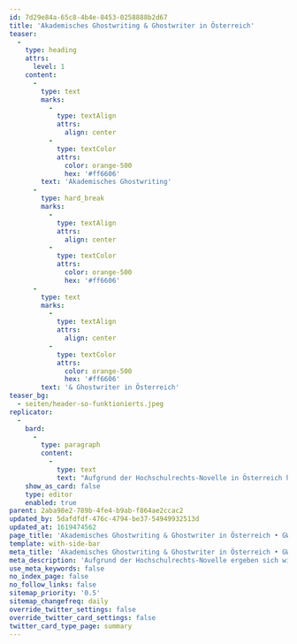 ```yaml
---
id: 7d29e84a-65c8-4b4e-8453-0258888b2d67
title: 'Akademisches Ghostwriting & Ghostwriter in Österreich'
teaser:
  -
    type: heading
    attrs:
      level: 1
    content:
      -
        type: text
        marks:
          -
            type: textAlign
            attrs:
              align: center
          -
            type: textColor
            attrs:
              color: orange-500
              hex: '#ff6606'
        text: 'Akademisches Ghostwriting'
      -
        type: hard_break
        marks:
          -
            type: textAlign
            attrs:
              align: center
          -
            type: textColor
            attrs:
              color: orange-500
              hex: '#ff6606'
      -
        type: text
        marks:
          -
            type: textAlign
            attrs:
              align: center
          -
            type: textColor
            attrs:
              color: orange-500
              hex: '#ff6606'
        text: '& Ghostwriter in Österreich'
teaser_bg:
  - seiten/header-so-funktionierts.jpeg
replicator:
  -
    bard:
      -
        type: paragraph
        content:
          -
            type: text
            text: "Aufgrund der Hochschulrechts-Novelle in Österreich hat sich die Unternehmensführung von GWriters dazu entschieden, den gesamten österreichischen Markt in Zukunft nicht mehr zu bedienen. Der zentrale Beweggrund hierfür ist, dass GWriters sich stets an gesetzliche Vorgaben gehalten hat und dies auch beibehalten wird. In der Folge bedeutet dies, dass ab sofort Vertragsschlüsse mit oder für Kunden mit Wohnsitz in Österreich abgelehnt werden. Dies gilt auch unabhängig vom Wohnsitz für alle, die an österreichischen Universitäten,\_Fachhochschulen oder Schulen eingeschrieben sind. Wenn dies nicht auf Sie zutrifft, dann können Sie uns gerne mit einem Klick auf den nachfolgenden Button eine unverbindliche Anfrage senden. Wir werden uns anschließend innerhalb von wenigen Stunden bei Ihnen zurückmelden."
    show_as_card: false
    type: editor
    enabled: true
parent: 2aba98e2-789b-4fe4-b9ab-f864ae2ccac2
updated_by: 5dafdfdf-476c-4794-be37-54949932513d
updated_at: 1619474562
page_title: 'Akademisches Ghostwriting & Ghostwriter in Österreich • GWriters.de'
template: with-side-bar
meta_title: 'Akademisches Ghostwriting & Ghostwriter in Österreich • GWriters.de'
meta_description: 'Aufgrund der Hochschulrechts-Novelle ergeben sich wichtige Änderungen für Interessenten aus Österreich, die nach Ghostwritern suchen.'
use_meta_keywords: false
no_index_page: false
no_follow_links: false
sitemap_priority: '0.5'
sitemap_changefreq: daily
override_twitter_settings: false
override_twitter_card_settings: false
twitter_card_type_page: summary
---
```

